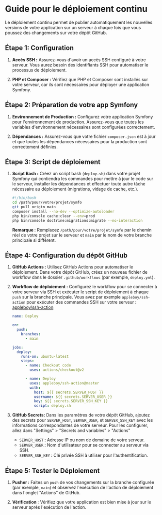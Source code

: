 # Guide pour le déploiement continu

Le déploiement continu permet de publier automatiquement les nouvelles versions de votre application sur un serveur à chaque fois que vous poussez des changements sur votre dépôt GitHub.

## Étape 1: Configuration

1. **Accès SSH :** Assurez-vous d'avoir un accès SSH configuré à votre serveur. Vous aurez besoin des identifiants SSH pour automatiser le processus de déploiement.

2. **PHP et Composer :** Vérifiez que PHP et Composer sont installés sur votre serveur, car ils sont nécessaires pour déployer une application Symfony.

## Étape 2: Préparation de votre app Symfony

1. **Environnement de Production :** Configurez votre application Symfony pour l'environnement de production. Assurez-vous que toutes les variables d'environnement nécessaires sont configurées correctement.

2. **Dépendances :** Assurez-vous que votre fichier `composer.json` est à jour et que toutes les dépendances nécessaires pour la production sont correctement définies.

## Étape 3: Script de déploiement

1. **Script Bash :** Créez un script bash (`deploy.sh`) dans votre projet Symfony qui contiendra les commandes pour mettre à jour le code sur le serveur, installer les dépendances et effectuer toute autre tâche nécessaire au déploiement (migrations, vidage de cache, etc.).

    ```bash
    #!/bin/bash
    cd /path/pour/votre/projet/symfo
    git pull origin main
    composer install --no-dev --optimize-autoloader
    php bin/console cache:clear --env=prod
    php bin/console doctrine:migrations:migrate --no-interaction
    ```

    **Remarque :** Remplacez `/path/pour/votre/projet/symfo` par le chemin réel de votre projet sur le serveur et `main` par le nom de votre branche principale si différent.

## Étape 4: Configuration du dépôt GitHub

1. **GitHub Actions :** Utilisez GitHub Actions pour automatiser le déploiement. Dans votre dépôt GitHub, créez un nouveau fichier de workflow dans le dossier `.github/workflows` (par exemple, `deploy.yml`).

2. **Workflow de déploiement :** Configurez le workflow pour se connecter à votre serveur via SSH et exécuter le script de déploiement à chaque `push` sur la branche principale. Vous avez par exemple `appleboy/ssh-action` pour exécuter des commandes SSH sur votre serveur : [appleboy/ssh-action](https://github.com/marketplace/actions/ssh-remote-commands)

    ```yaml
    name: Deploy

    on:
      push:
        branches:
          - main

    jobs:
      deploy:
        runs-on: ubuntu-latest
        steps:
          - name: Checkout code
            uses: actions/checkout@v2

          - name: Deploy
            uses: appleboy/ssh-action@master
            with:
              host: ${{ secrets.SERVER_HOST }}
              username: ${{ secrets.SERVER_USER }}
              key: ${{ secrets.SERVER_SSH_KEY }}
              script: deploy.sh
    ```

3. **GitHub Secrets:** Dans les paramètres de votre dépôt GitHub, ajoutez des secrets pour `SERVER_HOST`, `SERVER_USER`, et `SERVER_SSH_KEY` avec les informations correspondantes de votre serveur. Pour les configurer, allez dans "Settings" > "Secrets and variables" > "Actions"

    - `SERVER_HOST` : Adresse IP ou nom de domaine de votre serveur.
    - `SERVER_USER` : Nom d'utilisateur pour se connecter au serveur via SSH.
    - `SERVER_SSH_KEY` : Clé privée SSH à utiliser pour l'authentification.

## Étape 5: Tester le Déploiement

1. **Pusher :** Faites un `push` de vos changements sur la branche configurée (par exemple, `main`) et observez l'exécution de l'action de déploiement dans l'onglet "Actions" de GitHub.

2. **Vérification :** Vérifiez que votre application est bien mise à jour sur le serveur après l'exécution de l'action.
